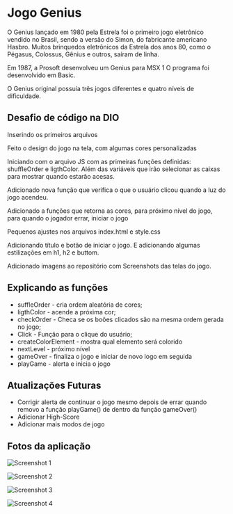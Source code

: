 # Jogo Genius

O Genius lançado em 1980 pela Estrela foi o primeiro jogo eletrônico vendido no Brasil, sendo a versão do Simon, do fabricante americano Hasbro. Muitos brinquedos eletrônicos da Estrela dos anos 80, como o Pégasus, Colossus, Gênius e outros, saíram de linha.

Em 1987, a Prosoft desenvolveu um Genius para MSX 1 O programa foi desenvolvido em Basic.

O Genius original possuía três jogos diferentes e quatro níveis de dificuldade.

## Desafio de código na DIO

Inserindo os primeiros arquivos

Feito o design do jogo na tela, com algumas cores personalizadas

Iniciando com o arquivo JS com as primeiras funções definidas: shuffleOrder e ligthColor. Além das variáveis que irão selecionar as caixas para mostrar quando estarão acesas.

Adicionado nova função que verifica o que o usuário clicou quando a luz do jogo acendeu.

Adicionado a funções que retorna as cores, para próximo nível do jogo, para quando o jogador errar, iniciar o jogo

Pequenos ajustes nos arquivos index.html e style.css

Adicionando título e botão de iniciar o jogo. E adicionando algumas estilizações em h1, h2 e buttom.

Adicionado imagens ao repositório com Screenshots das telas do jogo.

## Explicando as funções
* suffleOrder - cria ordem aleatória de cores;
* ligthColor - acende a próxima cor;
* checkOrder - Checa se os boões clicados são na mesma ordem gerada no jogo;
* Click - Função para o clique do usuário;
* createColorElement - mostra qual elemento será colorido
* nextLevel - próximo nível
* gameOver - finaliza o jogo e iniciar de novo logo em seguida
* playGame - alerta e inicia o jogo

## Atualizações Futuras
* Corrigir alerta de continuar o jogo mesmo depois de errar quando removo a função playGame() de dentro da função gameOver()
* Adicionar High-Score
* Adicionar mais modos de jogo

## Fotos da aplicação

![Screenshot 1](/img/Captura1?raw=true "Tela Inicial")

![Screenshot 2](/img/Captura2?raw=true "Inicio do Jogo")

![Screenshot 3](/img/Captura3?raw=true "Passando de uma fase")

![Screenshot 4](/img/Captura4?raw=true "Fim de Jogo")